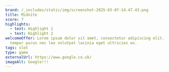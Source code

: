 ```yaml
---
brand: /_includes/static/img/screenshot-2025-03-07-14.47.43.png
title: Midnite
score: 7
highlights:
  - text: Highlight 1
  - text: Highlight 2
welcomeOffer: Lorem ipsum dolor sit amet, consectetur adipiscing elit. Praesent
  tempor purus nec leo volutpat lacinia eget ultricies ex.
tags: slot
type: game
externalUrl: https://www.google.co.uk/
imageAlt: Google!!!
---
```

